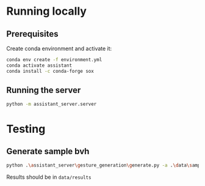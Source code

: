 # Running locally

## Prerequisites

Create conda environment and activate it:

```bash
conda env create -f environment.yml
conda activate assistant
conda install -c conda-forge sox
```

## Running the server

```bash
python -m assistant_server.server
```

# Testing

## Generate sample bvh

```bash
python .\assistant_server\gesture_generation\generate.py -a .\data\samples\barefoot.wav -o .\data\zeggs\options.json -s .\data\zeggs\styles\old.bvh
```

Results should be in `data/results`